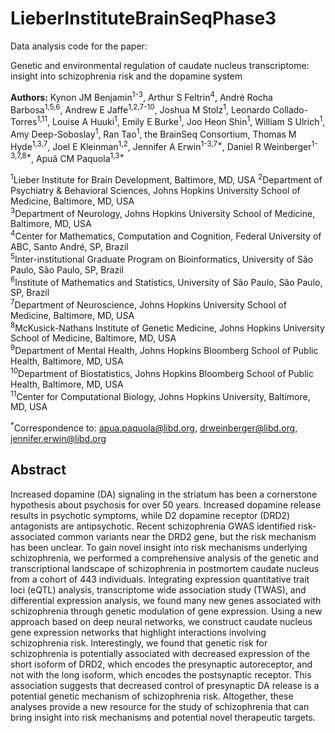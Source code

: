 # LieberInstituteBrainSeqPhase3

Data analysis code for the paper:

Genetic and environmental regulation of caudate nucleus transcriptome: insight into schizophrenia risk and the dopamine system

**Authors:** Kynon JM Benjamin<sup>1-3</sup>, Arthur S Feltrin<sup>4</sup>,
André Rocha Barbosa<sup>1,5,6</sup>, Andrew E Jaffe<sup>1,2,7-10</sup>,
Joshua M Stolz<sup>1</sup>, Leonardo Collado-Torres<sup>1,11</sup>,
Louise A Huuki<sup>1</sup>, Emily E Burke<sup>1</sup>, Joo Heon Shin<sup>1</sup>,
William S Ulrich<sup>1</sup>, Amy Deep-Soboslay<sup>1</sup>, Ran Tao<sup>1</sup>,
the BrainSeq Consortium, Thomas M Hyde<sup>1,3,7</sup>, Joel E
Kleinman<sup>1,2</sup>, Jennifer A Erwin<sup>1-3,7\*</sup>,
Daniel R Weinberger<sup>1-3,7,8\*</sup>, Apuã CM Paquola<sup>1,3\*</sup>

<sup>1</sup>Lieber Institute for Brain Development, Baltimore, MD, USA
<sup>2</sup>Department of Psychiatry & Behavioral Sciences, Johns Hopkins University School of Medicine, Baltimore, MD, USA<br/>
<sup>3</sup>Department of Neurology, Johns Hopkins University School of Medicine, Baltimore, MD, USA<br/>
<sup>4</sup>Center for Mathematics, Computation and Cognition, Federal University of ABC, Santo André, SP, Brazil<br/>
<sup>5</sup>Inter-institutional Graduate Program on Bioinformatics, University of São Paulo, São Paulo, SP, Brazil<br/>
<sup>6</sup>Institute of Mathematics and Statistics, University of São Paulo, São Paulo, SP, Brazil<br/>
<sup>7</sup>Department of Neuroscience, Johns Hopkins University School of Medicine, Baltimore, MD, USA<br/>
<sup>8</sup>McKusick-Nathans Institute of Genetic Medicine, Johns Hopkins University School of Medicine, Baltimore, MD, USA<br/>
<sup>9</sup>Department of Mental Health, Johns Hopkins Bloomberg School of Public Health, Baltimore, MD, USA<br/>
<sup>10</sup>Department of Biostatistics, Johns Hopkins Bloomberg School of Public Health, Baltimore, MD, USA<br/>
<sup>11</sup>Center for Computational Biology, Johns Hopkins University, Baltimore, MD, USA<br/>

<sup>\*</sup>Correspondence to: apua.paquola@libd.org,  drweinberger@libd.org, jennifer.erwin@libd.org

## Abstract
Increased dopamine (DA) signaling in the striatum has been a cornerstone
hypothesis about psychosis for over 50 years. Increased dopamine release results
in psychotic symptoms, while D2 dopamine receptor (DRD2) antagonists are
antipsychotic. Recent schizophrenia GWAS identified risk-associated common
variants near the DRD2 gene, but the risk mechanism has been unclear. To gain
novel insight into risk mechanisms underlying schizophrenia, we performed a
comprehensive analysis of the genetic and transcriptional landscape of
schizophrenia in postmortem caudate nucleus from a cohort of 443 individuals.
Integrating expression quantitative trait loci (eQTL) analysis, transcriptome
wide association study (TWAS), and differential expression analysis, we found
many new genes associated with schizophrenia through genetic modulation of gene
expression. Using a new approach based on deep neural networks, we construct
caudate nucleus gene expression networks that highlight interactions involving
schizophrenia risk. Interestingly, we found that genetic risk for schizophrenia
is potentially associated with decreased expression of the short isoform of
DRD2, which encodes the presynaptic autoreceptor, and not with the long isoform,
which encodes the postsynaptic receptor. This association suggests that
decreased control of presynaptic DA release is a potential genetic mechanism of
schizophrenia risk. Altogether, these analyses provide a new resource for the
study of schizophrenia that can bring insight into risk mechanisms and potential
novel therapeutic targets.
